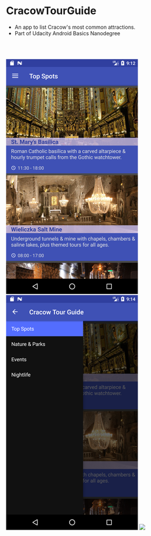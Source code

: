 # CracowTourGuide
* An app to list Cracow's most common attractions.
* Part of Udacity Android Basics Nanodegree

<br>
<br>

![](/screenshot1.png?raw=true "Screenshot")
![](/screenshot2.png?raw=true "Screenshot")
<img src="/480x.gif?raw=true" height="640">
